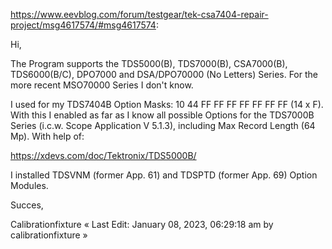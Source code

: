 https://www.eevblog.com/forum/testgear/tek-csa7404-repair-project/msg4617574/#msg4617574:

Hi,

The Program supports the TDS5000(B), TDS7000(B), CSA7000(B), TDS6000(B/C), DPO7000 and DSA/DPO70000 (No Letters) Series. For the more recent MSO70000 Series I don't know.

I used for my TDS7404B Option Masks: 10 44 FF FF FF FF FF FF FF (14 x F). With this I enabled as far as I know all possible Options for the TDS7000B Series (i.c.w. Scope Application V 5.1.3), including Max Record Length (64 Mp). With help of:

https://xdevs.com/doc/Tektronix/TDS5000B/

I installed TDSVNM (former App. 61) and TDSPTD (former App. 69) Option Modules.

Succes,

Calibrationfixture
« Last Edit: January 08, 2023, 06:29:18 am by calibrationfixture »
